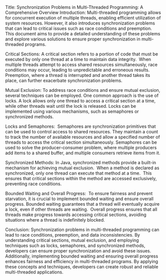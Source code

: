 Title: Synchronization Problems in Multi-Threaded Programming: A Comprehensive Overview
Introduction:
Multi-threaded programming allows for concurrent execution of multiple threads, enabling efficient utilization of system resources. However, it also introduces synchronization problems that can lead to critical issues such as race conditions and preemption. ​ This document aims to provide a detailed understanding of these problems and explore various solutions to ensure proper synchronization in multi-threaded programs.


Critical Sections:
A critical section refers to a portion of code that must be executed by only one thread at a time to maintain data integrity. ​ When multiple threads attempt to access shared resources simultaneously, race conditions may occur, leading to unpredictable and erroneous results. ​ Preemption, where a thread is interrupted and another thread takes its place, can further exacerbate synchronization problems. ​


Mutual Exclusion:
To address race conditions and ensure mutual exclusion, several techniques can be employed. One common approach is the use of locks. A lock allows only one thread to access a critical section at a time, while other threads wait until the lock is released. ​ Locks can be implemented using various mechanisms, such as semaphores or synchronized methods.


Locks and Semaphores: ​
Semaphores are synchronization primitives that can be used to control access to shared resources. They maintain a count to track the number of available resources and allow a specified number of threads to access the critical section simultaneously. Semaphores can be used to solve the producer-consumer problem, where multiple producers add items to a shared buffer, and multiple consumers retrieve items from it. ​


Synchronized Methods:
In Java, synchronized methods provide a built-in mechanism for achieving mutual exclusion. ​ When a method is declared as synchronized, only one thread can execute that method at a time. ​ This ensures that critical sections within the method are accessed exclusively, preventing race conditions.


Bounded Waiting and Overall Progress: ​
To ensure fairness and prevent starvation, it is crucial to implement bounded waiting and ensure overall progress. Bounded waiting guarantees that a thread will eventually acquire a lock, even if other threads are waiting. ​ Overall progress ensures that all threads make progress towards accessing critical sections, avoiding situations where a thread is indefinitely blocked. ​


Conclusion:
Synchronization problems in multi-threaded programming can lead to race conditions, preemption, and data inconsistencies. By understanding critical sections, mutual exclusion, and employing techniques such as locks, semaphores, and synchronized methods, developers can ensure proper synchronization and avoid these issues. Additionally, implementing bounded waiting and ensuring overall progress enhances fairness and efficiency in multi-threaded programs. By applying these concepts and techniques, developers can create robust and reliable multi-threaded applications.